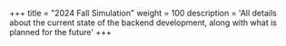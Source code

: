 +++
title = "2024 Fall Simulation"
weight = 100
description = 'All details about the current state of the backend development, along with what is planned for the future'
+++